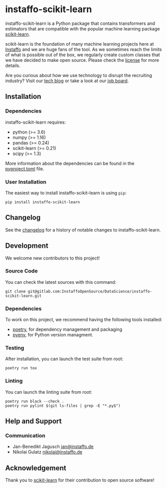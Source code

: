 # instaffo-scikit-learn

instaffo-scikit-learn is a Python package that contains transformers and estimators that are compatible with the popular machine learning package [scikit-learn](https://github.com/scikit-learn/scikit-learn).

scikit-learn is the foundation of many machine learning projects here at [Instaffo](https://instaffo.com/) and we are huge fans of the tool. As we sometimes reach the limits of what is possible out of the box, we regularly create custom classes that we have decided to make open source. Please check the [license](LICENSE) for more details.

Are you curious about how we use technology to disrupt the recruiting industry? Visit our [tech blog](https://instaffo.tech/) or take a look at our [job board](https://instaffo-jobs.personio.de/).

## Installation

### Dependencies

instaffo-scikit-learn requires:

- python (>= 3.6)
- numpy (>= 1.16)
- pandas (>= 0.24)
- scikit-learn (>= 0.21)
- scipy (>= 1.3)

More information about the dependencies can be found in the [pyproject.toml](pyproject.toml) file.

### User Installation

The easiest way to install instaffo-scikit-learn is using `pip`:

```
pip install instaffo-scikit-learn
```

## Changelog

See the [changelog](CHANGELOG.md) for a history of notable changes to instaffo-scikit-learn.

## Development

We welcome new contributors to this project!

### Source Code

You can check the latest sources with this command:

```
git clone git@gitlab.com:InstaffoOpenSource/DataScience/instaffo-scikit-learn.git
```

### Dependencies

To work on this project, we recommend having the following tools installed:

- [poetry](https://github.com/sdispater/poetry), for dependency management and packaging
- [pyenv](https://github.com/pyenv/pyenv), for Python version managment.

### Testing

After installation, you can launch the test suite from root:

```
poetry run tox
```

### Linting

You can launch the linting suite from root:

```
poetry run black --check .
poetry run pylint $(git ls-files | grep -E "*.py$")
```

## Help and Support

### Communication

- Jan-Benedikt Jagusch <jan@instaffo.de>
- Nikolai Gulatz <nikolai@instaffo.de>

## Acknowledgement

Thank you to [scikit-learn](https://scikit-learn.org/stable/) for their contribution to open source software!
